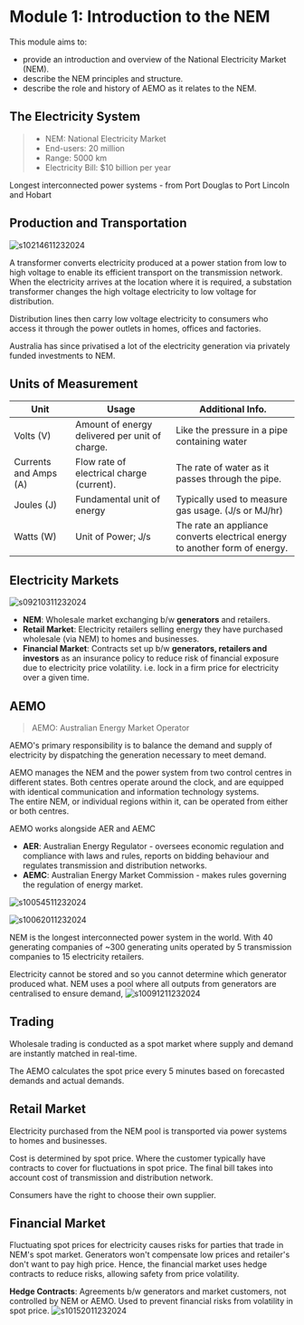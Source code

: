 # Module 1: Introduction to the NEM

This module aims to:

- provide an introduction and overview of the National Electricity Market (NEM).
- describe the NEM principles and structure.
- describe the role and history of AEMO as it relates to the NEM.

## The Electricity System

> - NEM: National Electricity Market
> - End-users: 20 million
> - Range: 5000 km
> - Electricity Bill: $10 billion per year

Longest interconnected power systems - from Port Douglas to Port Lincoln and Hobart

## Production and Transportation

![s10214611232024](https://a.okmd.dev/md/6741201dc00f8.png)

A transformer converts electricity produced at a power station from low to high voltage to enable its efficient transport on the transmission network. When the electricity arrives at the location where it is required, a substation transformer changes the high voltage electricity to low voltage for distribution.

Distribution lines then carry low voltage electricity to consumers who access it through the power outlets in homes, offices and factories.

Australia has since privatised a lot of the electricity generation via privately funded investments to NEM.

## Units of Measurement

| Unit                  | Usage                                          | Additional Info.                                                            |
| --------------------- | ---------------------------------------------- | --------------------------------------------------------------------------- |
| Volts (V)             | Amount of energy delivered per unit of charge. | Like the pressure in a pipe containing water                                |
| Currents and Amps (A) | Flow rate of electrical charge (current).      | The rate of water as it passes through the pipe.                            |
| Joules (J)            | Fundamental unit of energy                     | Typically used to measure gas usage. (J/s or MJ/hr)                         |
| Watts (W)             | Unit of Power; J/s                             | The rate an appliance converts electrical energy to another form of energy. |

## Electricity Markets

![s09210311232024](https://a.okmd.dev/md/674111e1dff97.png)

- **NEM**: Wholesale market exchanging b/w **generators** and retailers.
- **Retail Market**: Electricity retailers selling energy they have purchased wholesale (via NEM) to homes and businesses.
- **Financial Market**: Contracts set up b/w **generators, retailers and investors** as an insurance policy to reduce risk of financial exposure due to electricity price volatility. i.e. lock in a firm price for electricity over a given time.

## AEMO

> AEMO: Australian Energy Market Operator

AEMO's primary responsibility is to balance the demand and supply of electricity by dispatching the generation necessary to meet demand.

AEMO manages the NEM and the power system from two control centres in different states. Both centres operate around the clock, and are equipped with identical communication and information technology systems.  
The entire NEM, or individual regions within it, can be operated from either or both centres.

AEMO works alongside AER and AEMC

- **AER**: Australian Energy Regulator - oversees economic regulation and compliance with laws and rules, reports on bidding behaviour and regulates transmission and distribution networks.
- **AEMC**: Australian Energy Market Commission - makes rules governing the regulation of energy market.

![s10054511232024](https://a.okmd.dev/md/67411c5e05e30.png)

![s10062011232024](https://a.okmd.dev/md/67411c7e4d999.png)

NEM is the longest interconnected power system in the world. With 40 generating companies of ~300 generating units operated by 5 transmission companies to 15 electricity retailers.

Electricity cannot be stored and so you cannot determine which generator produced what. NEM uses a pool where all outputs from generators are centralised to ensure demand,
![s10091211232024](https://a.okmd.dev/md/67411d2a83066.png)

## Trading

Wholesale trading is conducted as a spot market where supply and demand are instantly matched in real-time.

The AEMO calculates the spot price every 5 minutes based on forecasted demands and actual demands.

## Retail Market

Electricity purchased from the NEM pool is transported via power systems to homes and businesses.

Cost is determined by spot price. Where the customer typically have contracts to cover for fluctuations in spot price. The final bill takes into account cost of transmission and distribution network.

Consumers have the right to choose their own supplier.

## Financial Market

Fluctuating spot prices for electricity causes risks for parties that trade in NEM's spot market. Generators won't compensate low prices and retailer's don't want to pay high price. Hence, the financial market uses hedge contracts to reduce risks, allowing safety from price volatility.

**Hedge Contracts**: Agreements b/w generators and market customers, not controlled by NEM or AEMO. Used to prevent financial risks from volatility in spot price.
![s10152011232024](https://a.okmd.dev/md/67411e99ecb94.png)
